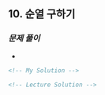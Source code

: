 ## 10. 순열 구하기

### _문제 풀이_

-

```html
<!-- My Solution -->
```

```html
<!-- Lecture Solution -->
```
